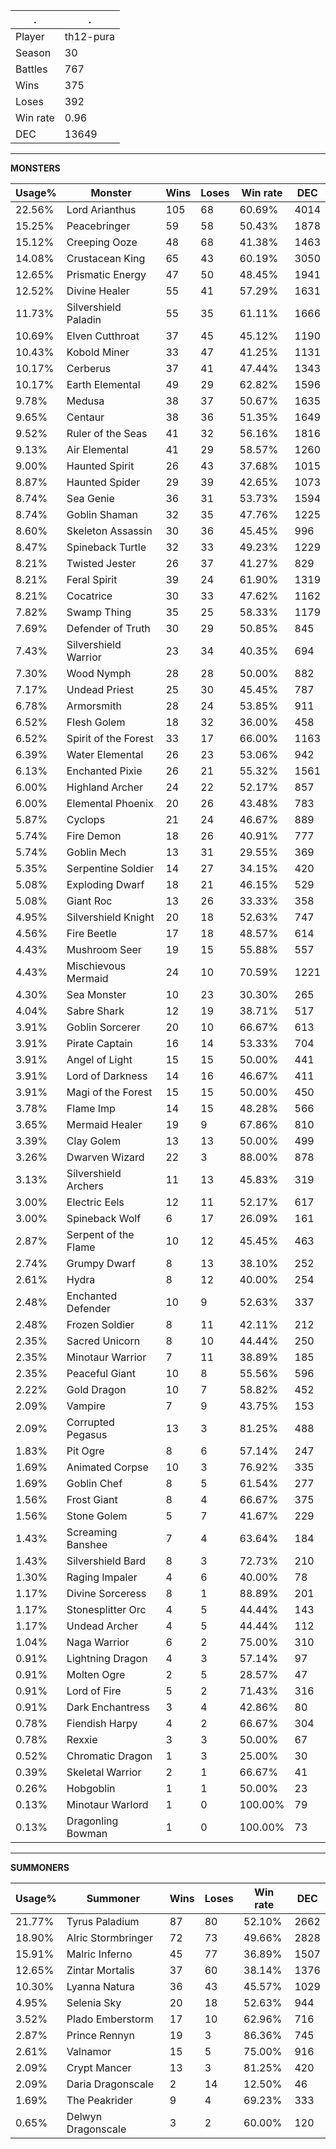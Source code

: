 .|.
|-|-
Player|th12-pura
Season|30
Battles|767
Wins|375
Loses|392
Win rate|0.96
DEC|13649

---
**MONSTERS**

Usage%|Monster|Wins|Loses|Win rate|DEC|
-|-|-|-|-|-|
22.56%|Lord Arianthus|105|68|60.69%|4014|
15.25%|Peacebringer|59|58|50.43%|1878|
15.12%|Creeping Ooze|48|68|41.38%|1463|
14.08%|Crustacean King|65|43|60.19%|3050|
12.65%|Prismatic Energy|47|50|48.45%|1941|
12.52%|Divine Healer|55|41|57.29%|1631|
11.73%|Silvershield Paladin|55|35|61.11%|1666|
10.69%|Elven Cutthroat|37|45|45.12%|1190|
10.43%|Kobold Miner|33|47|41.25%|1131|
10.17%|Cerberus|37|41|47.44%|1343|
10.17%|Earth Elemental|49|29|62.82%|1596|
9.78%|Medusa|38|37|50.67%|1635|
9.65%|Centaur|38|36|51.35%|1649|
9.52%|Ruler of the Seas|41|32|56.16%|1816|
9.13%|Air Elemental|41|29|58.57%|1260|
9.00%|Haunted Spirit|26|43|37.68%|1015|
8.87%|Haunted Spider|29|39|42.65%|1073|
8.74%|Sea Genie|36|31|53.73%|1594|
8.74%|Goblin Shaman|32|35|47.76%|1225|
8.60%|Skeleton Assassin|30|36|45.45%|996|
8.47%|Spineback Turtle|32|33|49.23%|1229|
8.21%|Twisted Jester|26|37|41.27%|829|
8.21%|Feral Spirit|39|24|61.90%|1319|
8.21%|Cocatrice|30|33|47.62%|1162|
7.82%|Swamp Thing|35|25|58.33%|1179|
7.69%|Defender of Truth|30|29|50.85%|845|
7.43%|Silvershield Warrior|23|34|40.35%|694|
7.30%|Wood Nymph|28|28|50.00%|882|
7.17%|Undead Priest|25|30|45.45%|787|
6.78%|Armorsmith|28|24|53.85%|911|
6.52%|Flesh Golem|18|32|36.00%|458|
6.52%|Spirit of the Forest|33|17|66.00%|1163|
6.39%|Water Elemental|26|23|53.06%|942|
6.13%|Enchanted Pixie|26|21|55.32%|1561|
6.00%|Highland Archer|24|22|52.17%|857|
6.00%|Elemental Phoenix|20|26|43.48%|783|
5.87%|Cyclops|21|24|46.67%|889|
5.74%|Fire Demon|18|26|40.91%|777|
5.74%|Goblin Mech|13|31|29.55%|369|
5.35%|Serpentine Soldier|14|27|34.15%|420|
5.08%|Exploding Dwarf|18|21|46.15%|529|
5.08%|Giant Roc|13|26|33.33%|358|
4.95%|Silvershield Knight|20|18|52.63%|747|
4.56%|Fire Beetle|17|18|48.57%|614|
4.43%|Mushroom Seer|19|15|55.88%|557|
4.43%|Mischievous Mermaid|24|10|70.59%|1221|
4.30%|Sea Monster|10|23|30.30%|265|
4.04%|Sabre Shark|12|19|38.71%|517|
3.91%|Goblin Sorcerer|20|10|66.67%|613|
3.91%|Pirate Captain|16|14|53.33%|704|
3.91%|Angel of Light|15|15|50.00%|441|
3.91%|Lord of Darkness|14|16|46.67%|411|
3.91%|Magi of the Forest|15|15|50.00%|450|
3.78%|Flame Imp|14|15|48.28%|566|
3.65%|Mermaid Healer|19|9|67.86%|810|
3.39%|Clay Golem|13|13|50.00%|499|
3.26%|Dwarven Wizard|22|3|88.00%|878|
3.13%|Silvershield Archers|11|13|45.83%|319|
3.00%|Electric Eels|12|11|52.17%|617|
3.00%|Spineback Wolf|6|17|26.09%|161|
2.87%|Serpent of the Flame|10|12|45.45%|463|
2.74%|Grumpy Dwarf|8|13|38.10%|252|
2.61%|Hydra|8|12|40.00%|254|
2.48%|Enchanted Defender|10|9|52.63%|337|
2.48%|Frozen Soldier|8|11|42.11%|212|
2.35%|Sacred Unicorn|8|10|44.44%|250|
2.35%|Minotaur Warrior|7|11|38.89%|185|
2.35%|Peaceful Giant|10|8|55.56%|596|
2.22%|Gold Dragon|10|7|58.82%|452|
2.09%|Vampire|7|9|43.75%|153|
2.09%|Corrupted Pegasus|13|3|81.25%|488|
1.83%|Pit Ogre|8|6|57.14%|247|
1.69%|Animated Corpse|10|3|76.92%|335|
1.69%|Goblin Chef|8|5|61.54%|277|
1.56%|Frost Giant|8|4|66.67%|375|
1.56%|Stone Golem|5|7|41.67%|229|
1.43%|Screaming Banshee|7|4|63.64%|184|
1.43%|Silvershield Bard|8|3|72.73%|210|
1.30%|Raging Impaler|4|6|40.00%|78|
1.17%|Divine Sorceress|8|1|88.89%|201|
1.17%|Stonesplitter Orc|4|5|44.44%|143|
1.17%|Undead Archer|4|5|44.44%|112|
1.04%|Naga Warrior|6|2|75.00%|310|
0.91%|Lightning Dragon|4|3|57.14%|97|
0.91%|Molten Ogre|2|5|28.57%|47|
0.91%|Lord of Fire|5|2|71.43%|316|
0.91%|Dark Enchantress|3|4|42.86%|80|
0.78%|Fiendish Harpy|4|2|66.67%|304|
0.78%|Rexxie|3|3|50.00%|67|
0.52%|Chromatic Dragon|1|3|25.00%|30|
0.39%|Skeletal Warrior|2|1|66.67%|41|
0.26%|Hobgoblin|1|1|50.00%|23|
0.13%|Minotaur Warlord|1|0|100.00%|79|
0.13%|Dragonling Bowman|1|0|100.00%|73|

---
**SUMMONERS**

Usage%|Summoner|Wins|Loses|Win rate|DEC|
-|-|-|-|-|-|
21.77%|Tyrus Paladium|87|80|52.10%|2662|
18.90%|Alric Stormbringer|72|73|49.66%|2828|
15.91%|Malric Inferno|45|77|36.89%|1507|
12.65%|Zintar Mortalis|37|60|38.14%|1376|
10.30%|Lyanna Natura|36|43|45.57%|1029|
4.95%|Selenia Sky|20|18|52.63%|944|
3.52%|Plado Emberstorm|17|10|62.96%|716|
2.87%|Prince Rennyn|19|3|86.36%|745|
2.61%|Valnamor|15|5|75.00%|916|
2.09%|Crypt Mancer|13|3|81.25%|420|
2.09%|Daria Dragonscale|2|14|12.50%|46|
1.69%|The Peakrider|9|4|69.23%|333|
0.65%|Delwyn Dragonscale|3|2|60.00%|120|
